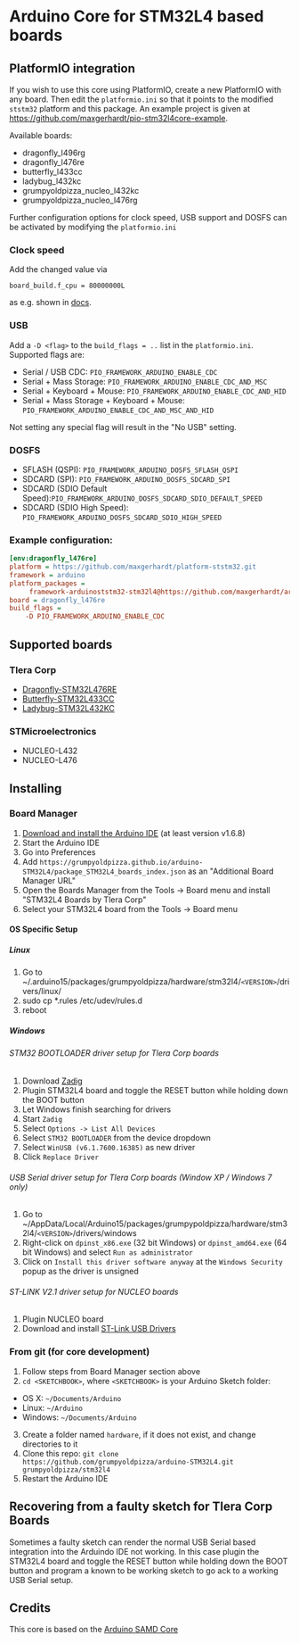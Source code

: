 # Arduino Core for STM32L4 based boards

## PlatformIO integration 

If you wish to use this core using PlatformIO, create a new PlatformIO with any board. Then edit the `platformio.ini` so that it points to the modified `ststm32` platform and this package. An example project is given at https://github.com/maxgerhardt/pio-stm32l4core-example. 

Available boards: 
* dragonfly_l496rg
* dragonfly_l476re
* butterfly_l433cc
* ladybug_l432kc
* grumpyoldpizza_nucleo_l432kc
* grumpyoldpizza_nucleo_l476rg

Further configuration options for clock speed, USB support and DOSFS can be activated by modifying the `platformio.ini` 

### Clock speed

Add the changed value via

```
board_build.f_cpu = 80000000L
```

as e.g. shown in [docs](https://docs.platformio.org/en/latest/boards/ststm32/nucleo_l476rg.html#configuration). 

### USB
Add a `-D <flag>` to the `build_flags = ..` list in the `platformio.ini`. Supported flags are: 

* Serial / USB CDC: `PIO_FRAMEWORK_ARDUINO_ENABLE_CDC`
* Serial + Mass Storage: `PIO_FRAMEWORK_ARDUINO_ENABLE_CDC_AND_MSC`
* Serial + Keyboard + Mouse: `PIO_FRAMEWORK_ARDUINO_ENABLE_CDC_AND_HID`
* Serial + Mass Storage + Keyboard + Mouse: `PIO_FRAMEWORK_ARDUINO_ENABLE_CDC_AND_MSC_AND_HID`

Not setting any special flag will result in the "No USB" setting.

### DOSFS
* SFLASH (QSPI): `PIO_FRAMEWORK_ARDUINO_DOSFS_SFLASH_QSPI`
* SDCARD (SPI): `PIO_FRAMEWORK_ARDUINO_DOSFS_SDCARD_SPI`
* SDCARD (SDIO Default Speed):`PIO_FRAMEWORK_ARDUINO_DOSFS_SDCARD_SDIO_DEFAULT_SPEED`
* SDCARD (SDIO High Speed): `PIO_FRAMEWORK_ARDUINO_DOSFS_SDCARD_SDIO_HIGH_SPEED`

### Example configuration:

```ini
[env:dragonfly_l476re]
platform = https://github.com/maxgerhardt/platform-ststm32.git
framework = arduino
platform_packages = 
     framework-arduinoststm32-stm32l4@https://github.com/maxgerhardt/arduino-STM32L4.git
board = dragonfly_l476re
build_flags = 
    -D PIO_FRAMEWORK_ARDUINO_ENABLE_CDC
```

## Supported boards

### Tlera Corp
 * [Dragonfly-STM32L476RE](https://www.tindie.com/products/TleraCorp/dragonfly-stm32l476-development-board)
 * [Butterfly-STM32L433CC](https://www.tindie.com/products/TleraCorp/butterfly-stm32l433-development-board)
 * [Ladybug-STM32L432KC](https://www.tindie.com/products/TleraCorp/ladybug-stm32l432-development-board)

### STMicroelectronics
 * NUCLEO-L432
 * NUCLEO-L476

## Installing

### Board Manager

 1. [Download and install the Arduino IDE](https://www.arduino.cc/en/Main/Software) (at least version v1.6.8)
 2. Start the Arduino IDE
 3. Go into Preferences
 4. Add ```https://grumpyoldpizza.github.io/arduino-STM32L4/package_STM32L4_boards_index.json``` as an "Additional Board Manager URL"
 5. Open the Boards Manager from the Tools -> Board menu and install "STM32L4 Boards by Tlera Corp"
 6. Select your STM32L4 board from the Tools -> Board menu

#### OS Specific Setup

##### Linux

 1. Go to ~/.arduino15/packages/grumpyoldpizza/hardware/stm32l4/```<VERSION>```/drivers/linux/
 2. sudo cp *.rules /etc/udev/rules.d
 3. reboot

#####  Windows

###### STM32 BOOTLOADER driver setup for Tlera Corp boards

 1. Download [Zadig](http://zadig.akeo.ie)
 2. Plugin STM32L4 board and toggle the RESET button while holding down the BOOT button
 3. Let Windows finish searching for drivers
 4. Start ```Zadig```
 5. Select ```Options -> List All Devices```
 6. Select ```STM32 BOOTLOADER``` from the device dropdown
 7. Select ```WinUSB (v6.1.7600.16385)``` as new driver
 8. Click ```Replace Driver```

###### USB Serial driver setup for Tlera Corp boards (Window XP / Windows 7 only)

 1. Go to ~/AppData/Local/Arduino15/packages/grumpypoldpizza/hardware/stm32l4/```<VERSION>```/drivers/windows
 2. Right-click on ```dpinst_x86.exe``` (32 bit Windows) or ```dpinst_amd64.exe``` (64 bit Windows) and select ```Run as administrator```
 3. Click on ```Install this driver software anyway``` at the ```Windows Security``` popup as the driver is unsigned

###### ST-LINK V2.1 driver setup for NUCLEO boards

 1. Plugin NUCLEO board
 2. Download and install [ST-Link USB Drivers](http://www.st.com/en/embedded-software/stsw-link009.html)

### From git (for core development)

 1. Follow steps from Board Manager section above
 2. ```cd <SKETCHBOOK>```, where ```<SKETCHBOOK>``` is your Arduino Sketch folder:
  * OS X: ```~/Documents/Arduino```
  * Linux: ```~/Arduino```
  * Windows: ```~/Documents/Arduino```
 3. Create a folder named ```hardware```, if it does not exist, and change directories to it
 4. Clone this repo: ```git clone https://github.com/grumpyoldpizza/arduino-STM32L4.git grumpyoldpizza/stm32l4```
 5. Restart the Arduino IDE

## Recovering from a faulty sketch for Tlera Corp Boards

 Sometimes a faulty sketch can render the normal USB Serial based integration into the Arduindo IDE not working. In this case plugin the STM32L4 board and toggle the RESET button while holding down the BOOT button and program a known to be working sketch to go ack to a working USB Serial setup.

## Credits

This core is based on the [Arduino SAMD Core](https://github.com/arduino/ArduinoCore-samd)

